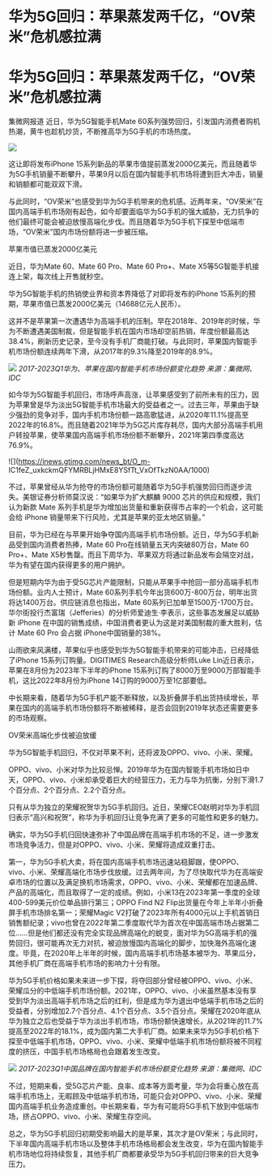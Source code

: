 # 华为5G回归：苹果蒸发两千亿，“OV荣米”危机感拉满

# 华为5G回归：苹果蒸发两千亿，“OV荣米”危机感拉满

集微网报道 近日，华为5G智能手机Mate 60系列强势回归，引发国内消费者购机热潮，黄牛也趁机炒货，不断推高华为5G手机的市场热度。

![](https://inews.gtimg.com/news_bt/OH91bGBwdtF9G5xfFhRuhm36lUt-W9PFdJo-1LW8E54jgAA/1000)

这让即将发布iPhone
15系列新品的苹果市值提前蒸发2000亿美元，而且随着华为5G手机销量不断攀升，苹果9月以后在国内智能手机市场将遭到巨大冲击，销量和销额都可能双双下滑。

与此同时，“OV荣米”也感受到华为5G手机带来的危机感。近两年来，“OV荣米”在国内高端手机市场刚有起色，如今却要面临华为5G手机的强大威胁，无力抗争的他们最终可能会被迫放慢高端化步伐。而且随着华为5G手机下探至中低端市场，“OV荣米”国内市场份额将进一步被压缩。

苹果市值已蒸发2000亿美元

近日，华为Mate 60、Mate 60 Pro、Mate 60 Pro+、Mate X5等5G智能手机接连上架，每次线上开售就秒空。

华为5G智能手机的热销使业界和资本界降低了对即将发布的iPhone 15系列的预期，苹果市值已蒸发2000亿美元（14688亿元人民币）。

这并不是苹果第一次遭遇华为高端手机的压制。早在2018年、2019年的时候，华为不断遭遇美国制裁，但是智能手机在国内市场却空前热销，年度份额最高达38.4%，刷新历史记录，至今没有手机厂商能打破。与此同时，苹果国内智能手机市场份额连续两年下滑，从2017年的9.3%降至2019年的8.9%。

![](https://inews.gtimg.com/news_bt/O4xzhovz72J3nRprnB0gH2MmqzaU6Dddem2u8GaldQvPwAA/1000)
_2017-2023Q1华为、苹果在国内智能手机市场份额变化趋势 来源：集微网、IDC_

如今华为5G智能手机回归，市场呼声高涨，让苹果感受到了前所未有的压力，因为苹果曾是华为淡出5G智能手机市场最大的受益者之一。过去三年，苹果由于缺少强劲的竞争对手，国内手机市场份额一路高歌猛进，从2020年11.1%提高至2022年的16.8%。而且随着2021年华为5G芯片库存耗尽，国内大部分高端手机用户转投苹果，使苹果国内高端手机市场份额不断攀升，2021年第四季度高达76.9%。

![](https://inews.gtimg.com/news_bt/O_m-
IC1feZ_uxkckmQFYMRBLjHMxE8YSfTt_VxOfTkzN0AA/1000)

不过，苹果曾经从华为抢夺的市场份额可能随着华为5G手机强势回归而逐步流失。美银证券分析师莫汉说：“如果华为扩大麒麟 9000 芯片的供应和规模，我们认为新款
Mate 系列手机是华为增加出货量和重新获得市占率的一个机会，这可能会给 iPhone 销量带来下行风险，尤其是苹果的亚太地区销量。”

目前，华为已经在与苹果开始争夺国内高端手机市场份额。近日，华为5G手机新品受到国内消费者热捧，Mate 60 Pro在线销量五天内突破80万台，Mate
60 Pro+、Mate X5秒售罄。而且下周华为、苹果双方将通过新品发布会隔空对战，华为有望在国内获得更多的用户拥护。

但是短期内华为由于受5G芯片产能限制，只能从苹果手中抢回一部分高端手机市场份额。业内人士预计，Mate
60系列手机今年出货600万-800万台，明年出货将达1400万台。供应链消息也指出，Mate
60系列已加单至1500万-1700万台。华尔街投行杰富瑞（Jefferies）的分析师爱迪生·李表示，这些事态发展足以威胁新 iPhone
在中国的销售成绩，中国消费者更认为这是对美国制裁的重大胜利，估计 Mate 60 Pro 会占据 iPhone中国销量的38%。

山雨欲来风满楼，苹果似乎也感受到华为5G智能手机带来的可能冲击，已经降低了iPhone 15系列订购量。DIGITIMES
Research高级分析师Luke Lin近日表示，苹果在8月份为2023年下半年的iPhone
15系列订购了8000万至9000万部智能手机，这比2022年8月份为iPhone 14订购的9000万至1亿部要低。

中长期来看，随着华为5G手机产能不断释放，以及折叠屏手机出货持续增长，苹果在国内的高端手机市场份额将不断被稀释，是否会回到2019年状态还需要更多的市场观察。

OV荣米高端化步伐被迫放缓

华为5G智能手机回归，不仅对苹果不利，还将波及OPPO、vivo、小米、荣耀。

OPPO、vivo、小米对华为比较忌惮。2019年华为在国内智能手机市场如日中天，OPPO、vivo、小米却承受着巨大的经营压力，无力与华为抗衡，分别下滑1.7个百分点、2个百分点、2.2个百分点。

只有从华为独立的荣耀祝贺华为5G手机回归。近日，荣耀CEO赵明对华为手机回归表示“高兴和祝贺”，称华为手机回归让竞争充满了更多的可能性和更多的魅力。

确实，华为5G手机归回快速弥补了中国品牌在高端手机市场的不足，进一步激发市场竞争活力，但是对OPPO、vivo、小米、荣耀将造成双重打击。

第一，华为5G手机大卖，将在国内高端手机市场迅速站稳脚跟，使OPPO、vivo、小米、荣耀高端化市场步伐放缓。过去两年间，为了尽快取代华为在高端安卓市场的位置以及满足换机市场需求，OPPO、vivo、小米、荣耀都在加速品牌、产品的高端化，而且取得了一定的成绩。例如，小米13在2023年第一季度的全球400-599美元价位单品排行第三；OPPO
Find N2 Flip出货量在今年上半年小折叠屏手机市场排名第一；荣耀Magic
V2打破了2023年所有4000元以上手机首销日销售额纪录；vivo也曾在2022年第二季度取代华为首次在中国高端市场占据第二位……但是他们都还没有完全实现品牌高端化的蜕变，面对华为5G高端手机的强势回归，很可能再次无力对抗，被迫放慢国内高端化的脚步，加快海外高端化速度。毕竟，在2020年上半年的时候，国内高端手机市场基本被华为、苹果瓜分，其他手机厂商在高端手机市场的影响力十分有限。

华为5G手机价格如果未来进一步下探，将夺回部分曾经被OPPO、vivo、小米、荣耀瓜分的中低端手机市场份额。2021年，OPPO、vivo、小米虽然基本没有享受到华为淡出高端手机市场之后的红利，但是成为华为退出中低端手机市场之后的受益者，分别增加2.7个百分点、4.1个百分点、3.5个百分点。荣耀在2020年底从华为独立之后也受益于华为淡出手机市场，市场份额快速增长，从2021年的11.7%提高至2022年的18.1%，成为国内第二大手机厂商。如果未来华为5G手机价格下探至中低端手机市场，OPPO、vivo、小米、荣耀中低端手机市场份额将被不同程度的挤压，中国手机市场格局也会跟着发生改变。

![](https://inews.gtimg.com/news_bt/OfYXi8JR1PA3rS5JDSMQkGsjiajLPfjfKOZI9oSIhQ3T0AA/1000)
_2017-2023Q1中国品牌在国内智能手机市场份额变化趋势 来源：集微网、IDC_

不过，短期来看，受5G芯片产能、良率、成本等方面考量，华为会将重心放在高端手机市场上，无暇顾及中低端手机市场，可能只会对OPPO、vivo、小米、荣耀国内高端手机业务造成重创。中长期来看，华为有可能将5G手机下放到中低端市场，挤占OPPO、vivo、小米、荣耀生存空间。

总之，华为5G手机回归初期受影响最大的是苹果，其次才是OV荣米；与此同时，下半年国内高端手机市场以及整体手机市场格局都会发生改变，华为在国内智能手机市场地位将持续恢复，其他手机厂商都要承受华为5G手机回归带来的巨大竞争压力。

